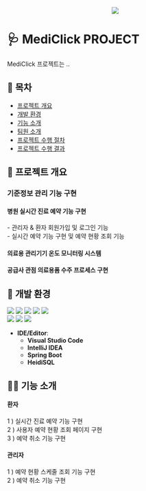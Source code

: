 <div align= "center">
    <img src="https://capsule-render.vercel.app/api?type=waving&color=0:4556b0,100:a0ff52&height=180&text=MediClick&animation=&fontColor=ffffff&fontSize=70" />
    </div>
    

<h1>🩺 MediClick PROJECT</h1>

<span>MediClick 프로젝트는 ..</span>


<h2>📌 목차</h2>

- [프로젝트 개요](#-프로젝트-개요)<br/>
- [개발 환경](#-개발-환경)
- [기능 소개](#-기능-소개)
- [팀원 소개]()
- [프로젝트 수행 절차]()
- [프로젝트 수행 결과]()

<h2>📝 프로젝트 개요</h2>
<h3>기준정보 관리 기능 구현</h3>

<h4>병원 실시간 진료 예약 기능 구현</h3>
- 관리자 & 환자 회원가입 및 로그인 기능 <br />
- 실시간 예약 기능 구현 및 예약 현황 조회 기능 

<h4>의료용 관리기기 온도 모니터링 시스템</h3>
<h4>공급사 관점 의료용품 수주 프로세스 구현</h3>

<h2>🔨 개발 환경</h2>
<!--
- **React** <img width=30px src='https://github.com/user-attachments/assets/bc1961c8-272b-4c4f-be80-a0cdac24364f'>
- **Node.js** <img width=30px src='https://github.com/user-attachments/assets/129e26ba-d580-482d-ad8c-d497d0f8672f'>
- **Java** <img width=30px src='https://github.com/user-attachments/assets/ef55fe03-c7a7-46db-8096-5a3858144649'>
- **Spring** <img width=30px margin=0px src='https://github.com/user-attachments/assets/2bc7d323-fa64-4d13-9060-9c56f48d5eae'>
- **MariaDB** <img width=30px src='https://github.com/user-attachments/assets/abaab39a-9f12-4085-b842-4018c3564b76'> 
- **MyBatis** <img width=60px src='https://github.com/user-attachments/assets/52dfc5c8-83ca-4689-bf49-3099e3084661'>
--!>
<div style="margin: ; text-align: left;" "text-align: left;"> <img src="https://img.shields.io/badge/HTML5-E34F26?style=for-the-badge&logo=HTML5&logoColor=white">
          <img src="https://img.shields.io/badge/Java-007396?style=for-the-badge&logo=Java&logoColor=white">
          <img src="https://img.shields.io/badge/Javascript-F7DF1E?style=for-the-badge&logo=Javascript&logoColor=white">
          <img src="https://img.shields.io/badge/MariaDB-003545?style=for-the-badge&logo=MariaDB&logoColor=white">
          <img src="https://img.shields.io/badge/MySQL-4479A1?style=for-the-badge&logo=MySQL&logoColor=white">
          <br/><img src="https://img.shields.io/badge/Node.js-339933?style=for-the-badge&logo=Node.js&logoColor=white">
          <img src="https://img.shields.io/badge/React-61DAFB?style=for-the-badge&logo=React&logoColor=white">
          <img src="https://img.shields.io/badge/Spring Boot-6DB33F?style=for-the-badge&logo=Spring Boot&logoColor=white">
          </div>
    </div>

- **IDE/Editor**:
  - **Visual Studio Code**
  - **IntelliJ IDEA**
  - **Spring Boot**
  - **HeidiSQL**

<h2>💁‍♀️ 기능 소개</h2>
<h4>환자</h4>
1 ) 실시간 진료 예약 기능 구현 <br/>
2 ) 사용자 예약 현황 조회 페이지 구현<br/>
3 ) 예약 취소 기능 구현<br/>


<h4>관리자</h4>
1 ) 예약 현황 스케줄 조회 기능 구현<br/>
2 ) 예약 취소 기능 구현<br/>


